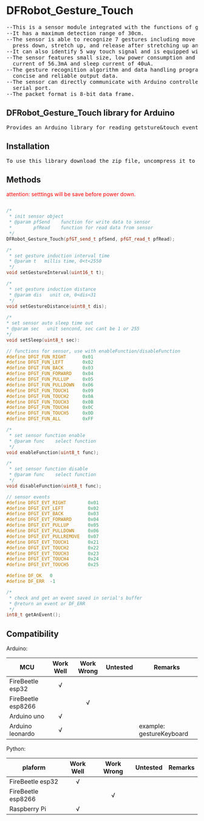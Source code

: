# DFRobot_Gesture_Touch
<pre>
--This is a sensor module integrated with the functions of gesture recognition and touch recognition.
--It has a maximum detection range of 30cm.  
--The sensor is able to recognize 7 gestures including move right, move left, forward, backward, 
  press down, stretch up, and release after stretching up and pressing down.
--It can also identify 5 way touch signal and is equipped with the functionality of auto sleep and wake up.
--The sensor features small size, low power consumption and reliable detection sensitivity with the operating 
  current of 56.3mA and sleep current of 40uA.
--The gesture recognition algorithm and data handling program have been burned into the module, which ensures 
  concise and reliable output data.
--The sensor can directly communicate with Arduino controller, Raspberry Pi controller and host computer via 
  serial port.
--The packet format is 8-bit data frame.
</pre>

## DFRobot_Gesture_Touch library for Arduino
<pre>
Provides an Arduino library for reading getsture&touch event and setting to sensor.
</pre>

## Installation
<pre>
To use this library download the zip file, uncompress it to a folder named DFRobot_Gesture_Touch.
</pre>

## Methods

<span style="color: red">attention: setttings will be save before power down.</span>
```C++

/*
 * init sensor object
 * @param pfSend    function for write data to sensor
 *        pfRead    function for read data from sensor
 */
DFRobot_Gesture_Touch(pfGT_send_t pfSend, pfGT_read_t pfRead);

/*
 * set gesture induction interval time
 * @param t   millis time, 0<t<2550
 */
void setGestureInterval(uint16_t t);

/*
 * set gesture induction distance
 * @param dis   unit cm, 0<dis<31
 */ 
void setGestureDistance(uint8_t dis);
 
/*
* set sensor auto sleep time out
* @param sec   unit sencond, sec cant be 1 or 255
*/
void setSleep(uint8_t sec):

// functions for sensor, use with enableFunction/disableFunction
#define DFGT_FUN_RIGHT      0x01
#define DFGT_FUN_LEFT       0x02
#define DFGT_FUN_BACK       0x03
#define DFGT_FUN_FORWARD    0x04
#define DFGT_FUN_PULLUP     0x05
#define DFGT_FUN_PULLDOWN   0x06
#define DFGT_FUN_TOUCH1     0x09
#define DFGT_FUN_TOUCH2     0x0A
#define DFGT_FUN_TOUCH3     0x0B
#define DFGT_FUN_TOUCH4     0x0C
#define DFGT_FUN_TOUCH5     0x0D
#define DFGT_FUN_ALL        0xFF

/*
 * set sensor function enable
 * @param func    select function
 */
void enableFunction(uint8_t func);

/*
 * set sensor function disable
 * @param func    select function
 */
void disableFunction(uint8_t func);

// sensor events
#define DFGT_EVT_RIGHT        0x01
#define DFGT_EVT_LEFT         0x02
#define DFGT_EVT_BACK         0x03
#define DFGT_EVT_FORWARD      0x04
#define DFGT_EVT_PULLUP       0x05
#define DFGT_EVT_PULLDOWN     0x06
#define DFGT_EVT_PULLREMOVE   0x07
#define DFGT_EVT_TOUCH1       0x21
#define DFGT_EVT_TOUCH2       0x22
#define DFGT_EVT_TOUCH3       0x23
#define DFGT_EVT_TOUCH4       0x24
#define DFGT_EVT_TOUCH5       0x25

#define DF_OK   0
#define DF_ERR  -1

/*
 * check and get an event saved in serial's buffer
 * @return an event or DF_ERR
 */
int8_t getAnEvent();
```

## Compatibility

Arduino:

MCU                | Work Well | Work Wrong | Untested  | Remarks
------------------ | :----------: | :----------: | :---------: | ----- 
FireBeetle esp32 |       √      |             |            |
FireBeetle esp8266 |             |      √       |            |
Arduino uno |       √      |             |            |
Arduino leonardo |      √       |             |            |  example: gestureKeyboard

Python:

plaform | Work Well | Work Wrong | Untested | Remarks
------------------ | :----------: | :----------: | :---------: | ----- 
FireBeetle esp32 |       √      |             |            |
FireBeetle esp8266 |             |      √       |            |
Raspberry Pi |       √      |             |            |
